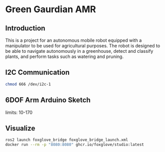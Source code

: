 # Green Gaurdian AMR
## Introduction
This is a project for an autonomous mobile robot equipped with a manipulator to be used for agricultural purposes. The robot is designed to be able to navigate autonomously in a greenhouse, detect and classify plants, and perform tasks such as watering and pruning.

## I2C Communication
```bash
chmod 666 /dev/i2c-1
```
## 6DOF Arm Arduino Sketch
limits: 10-170

## Visualize
```bash
ros2 launch foxglove_bridge foxglove_bridge_launch.xml
docker run --rm -p "8080:8080" ghcr.io/foxglove/studio:latest
```